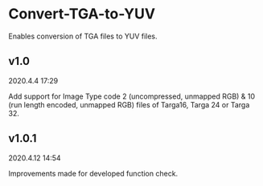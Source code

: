 # Convert-TGA-to-YUV

Enables conversion of TGA files  to YUV files.

## v1.0

2020.4.4 17:29

Add support for Image Type code 2 (uncompressed, unmapped RGB) & 10 (run length encoded, unmapped RGB) files of Targa16, Targa 24 or Targa 32.

## v1.0.1

2020.4.12 14:54

Improvements made for developed function check.